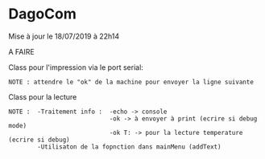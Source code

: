 # DagoCom

Mise à jour le 18/07/2019 à 22h14

A FAIRE

  Class pour l'impression via le port serial:
  
    NOTE : attendre le "ok" de la machine pour envoyer la ligne suivante
 
  Class pour la lecture
  
    NOTE :  -Traitement info :  -echo -> console
                                -ok -> à envoyer à print (ecrire si debug mode)
                                -ok T: -> pour la lecture temperature (ecrire si debug)
            -Utilisaton de la fopnction dans mainMenu (addText)
